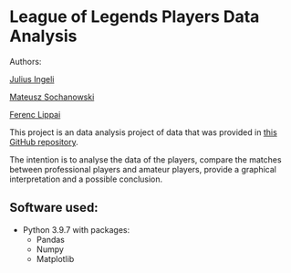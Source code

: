 # League of Legends Players Data Analysis


Authors:
 
[Julius Ingeli](https://github.com/julius-ingeli)

[Mateusz Sochanowski](https://github.com/msochan)

[Ferenc Lippai]()


This project is an data analysis project of data that was provided in [this GitHub repository](https://github.com/smerdov/eSports_Sensors_Dataset).

The intention is to analyse the data of the players, compare the matches between professional players and amateur players, provide a graphical interpretation and a possible conclusion.

## Software used:
- Python 3.9.7
with packages:
    - Pandas
    - Numpy
    - Matplotlib
